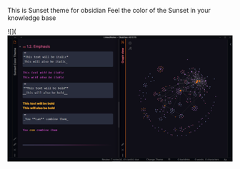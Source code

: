 This is Sunset theme for obsidian
Feel the color of the Sunset in your knowledge base

![](![](2021-10-13-07-01-22.png)